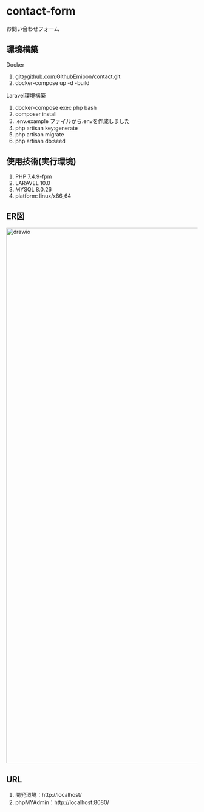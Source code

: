 # contact-form

お問い合わせフォーム

## 環境構築
Docker
1. git@github.com:GithubEmipon/contact.git
2. docker-compose up -d -build

Laravel環境構築
1. docker-compose exec php bash
2. composer install
3. .env.example ファイルから.envを作成しました
4. php artisan key:generate
5. php artisan migrate
6. php artisan db:seed

## 使用技術(実行環境)
1. PHP 7.4.9-fpm
2. LARAVEL 10.0
3. MYSQL 8.0.26
4. platform: linux/x86_64

## ER図

<img width="1413" alt="drawio" src="https://github.com/user-attachments/assets/47967be0-c02a-4808-8573-1a4c53ed38a0">



## URL
1. 開発環境：http://localhost/
2. phpMYAdmin：http://localhost:8080/
